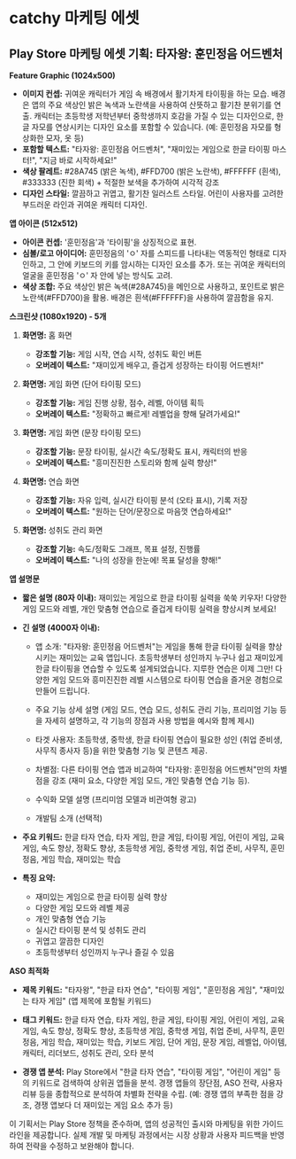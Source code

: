 # catchy 마케팅 에셋

## Play Store 마케팅 에셋 기획: 타자왕: 훈민정음 어드벤처

**Feature Graphic (1024x500)**

* **이미지 컨셉:** 귀여운 캐릭터가 게임 속 배경에서 활기차게 타이핑을 하는 모습. 배경은 앱의 주요 색상인 밝은 녹색과 노란색을 사용하여 산뜻하고 활기찬 분위기를 연출.  캐릭터는 초등학생 저학년부터 중학생까지 호감을 가질 수 있는 디자인으로,  한글 자모를 연상시키는 디자인 요소를 포함할 수 있습니다. (예: 훈민정음 자모를 형상화한 모자, 옷 등)
* **포함할 텍스트:**  "타자왕: 훈민정음 어드벤처", "재미있는 게임으로 한글 타이핑 마스터!",  "지금 바로 시작하세요!"
* **색상 팔레트:** #28A745 (밝은 녹색), #FFD700 (밝은 노란색), #FFFFFF (흰색), #333333 (진한 회색)  +  적절한 보색을 추가하여 시각적 강조
* **디자인 스타일:** 깔끔하고 귀엽고, 활기찬 일러스트 스타일. 어린이 사용자를 고려한 부드러운 라인과 귀여운 캐릭터 디자인.


**앱 아이콘 (512x512)**

* **아이콘 컨셉:**  '훈민정음'과 '타이핑'을  상징적으로 표현.
* **심볼/로고 아이디어:**  훈민정음의 'ㅇ' 자를  스피드를 나타내는 역동적인 형태로 디자인하고,  그 안에 키보드의 키를 암시하는 디자인 요소를 추가.  또는 귀여운 캐릭터의 얼굴을  훈민정음 'ㅇ' 자 안에 넣는 방식도 고려.
* **색상 조합:**  주요 색상인 밝은 녹색(#28A745)을 메인으로 사용하고,  포인트로 밝은 노란색(#FFD700)을  활용. 배경은 흰색(#FFFFFF)을 사용하여 깔끔함을 유지.


**스크린샷 (1080x1920) - 5개**

1. **화면명:** 홈 화면
    * **강조할 기능:** 게임 시작, 연습 시작, 성취도 확인 버튼
    * **오버레이 텍스트:** "재미있게 배우고, 즐겁게 성장하는 타이핑 어드벤처!"

2. **화면명:** 게임 화면 (단어 타이핑 모드)
    * **강조할 기능:** 게임 진행 상황, 점수, 레벨, 아이템 획득
    * **오버레이 텍스트:**  "정확하고 빠르게!  레벨업을 향해 달려가세요!"

3. **화면명:** 게임 화면 (문장 타이핑 모드)
    * **강조할 기능:** 문장 타이핑, 실시간 속도/정확도 표시,  캐릭터의 반응
    * **오버레이 텍스트:** "흥미진진한 스토리와 함께 실력 향상!"

4. **화면명:** 연습 화면
    * **강조할 기능:** 자유 입력, 실시간 타이핑 분석 (오타 표시), 기록 저장
    * **오버레이 텍스트:** "원하는 단어/문장으로 마음껏 연습하세요!"

5. **화면명:** 성취도 관리 화면
    * **강조할 기능:**  속도/정확도 그래프, 목표 설정,  진행률
    * **오버레이 텍스트:** "나의 성장을 한눈에! 목표 달성을 향해!"


**앱 설명문**

* **짧은 설명 (80자 이내):**  재미있는 게임으로 한글 타이핑 실력을 쑥쑥 키우자! 다양한 게임 모드와 레벨,  개인 맞춤형 연습으로 즐겁게 타이핑 실력을 향상시켜 보세요!

* **긴 설명 (4000자 이내):**
    * 앱 소개: "타자왕: 훈민정음 어드벤처"는 게임을 통해 한글 타이핑 실력을 향상시키는 재미있는 교육 앱입니다. 초등학생부터 성인까지 누구나 쉽고 재미있게 한글 타이핑을 연습할 수 있도록 설계되었습니다. 지루한 연습은 이제 그만!  다양한 게임 모드와 흥미진진한 레벨 시스템으로  타이핑 연습을 즐거운 경험으로 만들어 드립니다.

    * 주요 기능 상세 설명 (게임 모드, 연습 모드, 성취도 관리 기능,  프리미엄 기능 등을  자세히 설명하고,  각 기능의 장점과 사용 방법을 예시와 함께 제시)

    * 타겟 사용자: 초등학생, 중학생,  한글 타이핑 연습이 필요한 성인 (취업 준비생, 사무직 종사자 등)을 위한 맞춤형 기능 및 콘텐츠 제공.

    * 차별점:  다른 타이핑 연습 앱과 비교하여  "타자왕: 훈민정음 어드벤처"만의 차별점을 강조 (재미 요소,  다양한 게임 모드, 개인 맞춤형 연습 기능 등).

    * 수익화 모델 설명 (프리미엄 모델과 비관여형 광고)

    *  개발팀 소개 (선택적)

* **주요 키워드:** 한글 타자 연습, 타자 게임, 한글 게임, 타이핑 게임, 어린이 게임, 교육 게임, 속도 향상, 정확도 향상, 초등학생 게임, 중학생 게임,  취업 준비,  사무직,  훈민정음,  게임 학습,  재미있는 학습


* **특징 요약:**
    * 재미있는 게임으로 한글 타이핑 실력 향상
    * 다양한 게임 모드와 레벨 제공
    * 개인 맞춤형 연습 기능
    * 실시간 타이핑 분석 및 성취도 관리
    * 귀엽고 깔끔한 디자인
    * 초등학생부터 성인까지 누구나 즐길 수 있음


**ASO 최적화**

* **제목 키워드:**  "타자왕", "한글 타자 연습", "타이핑 게임", "훈민정음 게임", "재미있는 타자 게임" (앱 제목에 포함될 키워드)

* **태그 키워드:** 한글 타자 연습, 타자 게임, 한글 게임, 타이핑 게임, 어린이 게임, 교육 게임, 속도 향상, 정확도 향상, 초등학생 게임, 중학생 게임,  취업 준비,  사무직,  훈민정음,  게임 학습,  재미있는 학습,  키보드 게임,  단어 게임, 문장 게임,  레벨업,  아이템,  캐릭터,  리더보드,  성취도 관리,  오타 분석


* **경쟁 앱 분석:**  Play Store에서  "한글 타자 연습", "타이핑 게임", "어린이 게임" 등의 키워드로 검색하여  상위권 앱들을 분석.  경쟁 앱들의 장단점,  ASO 전략,  사용자 리뷰 등을  종합적으로 분석하여  차별화 전략을 수립.  (예: 경쟁 앱의 부족한 점을 강조,  경쟁 앱보다 더 재미있는 게임 요소 추가 등)


이 기획서는 Play Store 정책을 준수하며,  앱의 성공적인 출시와 마케팅을 위한  가이드라인을 제공합니다.  실제 개발 및 마케팅 과정에서는  시장 상황과 사용자 피드백을  반영하여  전략을  수정하고 보완해야 합니다.
